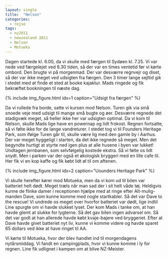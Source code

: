 ```yaml
---
layout: single
title:  "Nelson"
categories:
  - rejse
tags:
  - nz2011
  - newzealand 2011
  - Nelson
  - Motueka
---
```

Dagen startede kl. 6.00, da vi skulle med færgen til Sydøen kl. 7.25. Vi var nede ved færgelejet ved 6.30 tiden, så der var en times ventetid før vi kørte ombord. Den brugte vi på morgenmad. Der var desværre regnvejr og diset, så der var ikke meget ved udsigten fra færgen. Den 3 timer lange sejltid gik i stedet med at finde et sted at booke kajaktur. Mads ringede og fik bekræftet bookningen til næste dag.

{% include img_figure.html idx=1 caption="Udsigt fra færgen" %}

Da vi rullede fra borde, satte vi kursen mod Nelson. Turen gik via små snoede veje med udsigt til mange små bugte og øer. Desværre regnede det stadigvæk meget, så heller ikke her var udsigten optimal. Da vi kom til Nelson, skulle Mads lige have en powernap og lidt frokost. Regnen fortsatte, så vi følte ikke for de lange vandreturer. I stedet tog vi til Founders Heritage Park, som ifølge Turen går til, skulle være lig med den gamle by i Aarhus. Der var meget hyggeligt i starten, da det ikke regnede så meget. Men det begyndte hurtigt at styrte ned igen plus at alle husene i byen var lukket! Undtagen jernbanen, som selvfølgelig kostede ekstra. Så vi følte os lidt snydt. Men i parken var der også et økologisk bryggeri med en lille cafe til. Her fik vi en kop kaffe og fik købt lidt øl til om aftenen.

{% include img_figure.html idx=2 caption="Uounders Heritage Park" %}

Vi skulle herefter kører mod Motueka, men da vi kom ud til bilen var batteriet helt dødt. Meget træls når man sad der i sit helt våde tøj. Heldigvis kunne de flinke damer i receptionen hjælpe med at ringe efter Alt-mulig-manden Dave, som kunne komme med nogle startkabler. Så det var Dave to the rescue! Vi undrede os meget over hvorfor batteriet var dødt, lige indtil Line spurgte om vi havde slukket lyset. Der kom Mads i tanke om, at han havde glemt at slukke for lygterne. Så det gav bilen ingen advarsel om. Så det var godt at han allerede havde købt kvaje-bajere ved bryggeriet. Efter at Dave havde givet batteriet nyt liv, kunne vi komme videre og havde sparet 65 dollars ved ikke at have ringet til AA.

Vi kørte til Motueka, hvor der blev handlet ind til morgendagens nytårsmiddag. Vi fandt en campingplads, hvor vi kunne komme i ly for regnen. Line fik udlignet i kampen om at blive NZ-Meister.
